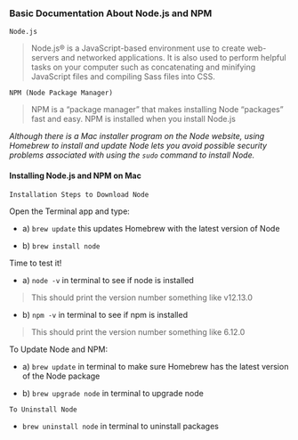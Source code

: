 ### Basic Documentation About Node.js and NPM

```ssh
Node.js
```

> Node.js® is a JavaScript-based environment use to create web-servers and networked applications. It is also used to perform helpful tasks on your computer such as concatenating and minifying JavaScript files and compiling Sass files into CSS.

```ssh
NPM (Node Package Manager)
```

> NPM is a “package manager” that makes installing Node “packages” fast and easy. NPM is installed when you install Node.js

_Although there is a Mac installer program on the Node website, using Homebrew to install and update Node lets you avoid possible security problems associated with using the `sudo` command to install Node._


#### Installing Node.js and NPM on Mac

```ssh
Installation Steps to Download Node
```
Open the Terminal app and type:

- a) `brew update` this updates Homebrew with the latest version of Node

- b) `brew install node`

Time to test it!

- a) `node -v` in terminal to see if node is installed
> This should print the version number something like v12.13.0

- b) `npm -v` in terminal to see if npm is installed
> This should print the version number something like 6.12.0

To Update Node and NPM:

- a) `brew update` in terminal to make sure Homebrew has the latest version of the Node package

- b) `brew upgrade node` in terminal to upgrade node

```ssh
To Uninstall Node
```
- `brew uninstall node` in terminal to uninstall packages